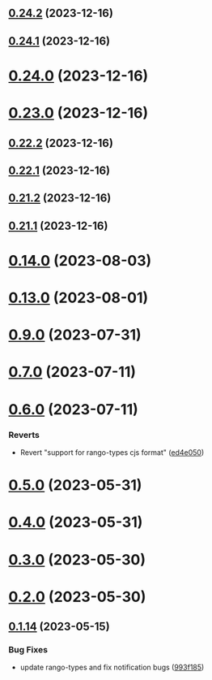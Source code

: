 ## [0.24.2](https://github.com/yeager-eren/rango-client/compare/provider-safepal@0.24.1...provider-safepal@0.24.2) (2023-12-16)



## [0.24.1](https://github.com/yeager-eren/rango-client/compare/provider-safepal@0.24.0...provider-safepal@0.24.1) (2023-12-16)



# [0.24.0](https://github.com/yeager-eren/rango-client/compare/provider-safepal@0.23.0...provider-safepal@0.24.0) (2023-12-16)



# [0.23.0](https://github.com/yeager-eren/rango-client/compare/provider-safepal@0.22.2...provider-safepal@0.23.0) (2023-12-16)



## [0.22.2](https://github.com/yeager-eren/rango-client/compare/provider-safepal@0.22.1...provider-safepal@0.22.2) (2023-12-16)



## [0.22.1](https://github.com/yeager-eren/rango-client/compare/provider-safepal@0.21.2...provider-safepal@0.22.1) (2023-12-16)



## [0.21.2](https://github.com/yeager-eren/rango-client/compare/provider-safepal@0.21.1-next.68...provider-safepal@0.21.2) (2023-12-16)



## [0.21.1](https://github.com/yeager-eren/rango-client/compare/provider-safepal@0.22.0...provider-safepal@0.21.1) (2023-12-16)



# [0.14.0](https://github.com/rango-exchange/rango-client/compare/provider-safepal@0.13.0...provider-safepal@0.14.0) (2023-08-03)



# [0.13.0](https://github.com/rango-exchange/rango-client/compare/provider-safepal@0.12.0...provider-safepal@0.13.0) (2023-08-01)



# [0.9.0](https://github.com/rango-exchange/rango-client/compare/provider-safepal@0.8.0...provider-safepal@0.9.0) (2023-07-31)



# [0.7.0](https://github.com/rango-exchange/rango-client/compare/provider-safepal@0.6.0...provider-safepal@0.7.0) (2023-07-11)



# [0.6.0](https://github.com/rango-exchange/rango-client/compare/provider-safepal@0.5.0...provider-safepal@0.6.0) (2023-07-11)


### Reverts

* Revert "support for rango-types cjs format" ([ed4e050](https://github.com/rango-exchange/rango-client/commit/ed4e050bfc0dcde7aeffa6b0d73b02080a5721eb))



# [0.5.0](https://github.com/rango-exchange/rango-client/compare/provider-safepal@0.4.0...provider-safepal@0.5.0) (2023-05-31)



# [0.4.0](https://github.com/rango-exchange/rango-client/compare/provider-safepal@0.3.0...provider-safepal@0.4.0) (2023-05-31)



# [0.3.0](https://github.com/rango-exchange/rango-client/compare/provider-safepal@0.2.0...provider-safepal@0.3.0) (2023-05-30)



# [0.2.0](https://github.com/rango-exchange/rango-client/compare/provider-safepal@0.1.15...provider-safepal@0.2.0) (2023-05-30)



## [0.1.14](https://github.com/rango-exchange/rango-client/compare/provider-safepal@0.1.13...provider-safepal@0.1.14) (2023-05-15)


### Bug Fixes

* update rango-types and fix notification bugs ([993f185](https://github.com/rango-exchange/rango-client/commit/993f185e0b8c5e5e15a2c65ba2d85d1f9c8daa90))



